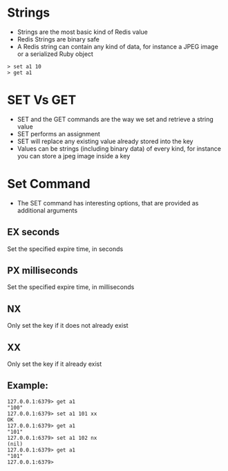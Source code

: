 # Strings

- Strings are the most basic kind of Redis value 
- Redis Strings are binary safe
- A Redis string can contain any kind of data, for instance a JPEG image or a serialized Ruby object


```
> set a1 10
> get a1
```

# SET Vs GET

- SET and the GET commands are the way we set and retrieve a string value
- SET performs an assignment
- SET will replace any existing value already stored into the key 
- Values can be strings (including binary data) of every kind, for instance you can store a jpeg image inside a key

# Set Command

- The SET command has interesting options, that are provided as additional arguments 

## EX seconds 
Set the specified expire time, in seconds

## PX milliseconds 
Set the specified expire time, in milliseconds

## NX 
Only set the key if it does not already exist

## XX 
Only set the key if it already exist

## Example:

```
127.0.0.1:6379> get a1
"100"
127.0.0.1:6379> set a1 101 xx
OK
127.0.0.1:6379> get a1
"101"
127.0.0.1:6379> set a1 102 nx
(nil)
127.0.0.1:6379> get a1
"101"
127.0.0.1:6379> 
```
